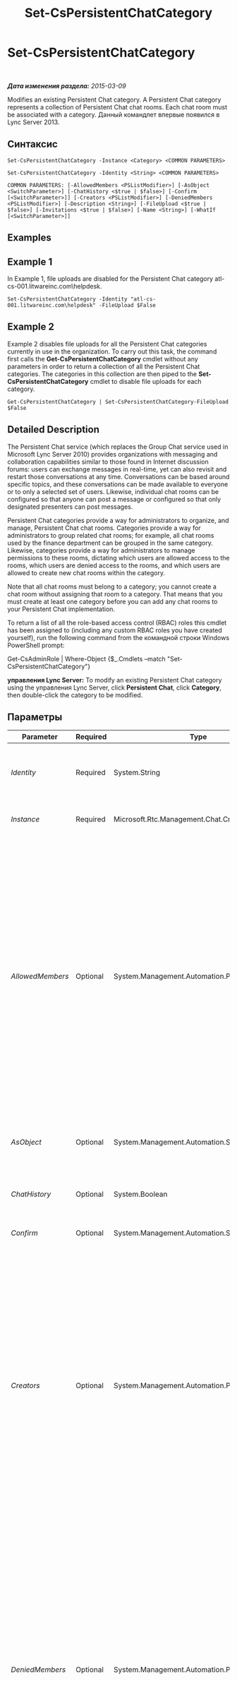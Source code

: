 ﻿---
title: Set-CsPersistentChatCategory
TOCTitle: Set-CsPersistentChatCategory
ms:assetid: 61f44b61-c1bb-46a8-af12-8d1c543fcda5
ms:mtpsurl: https://technet.microsoft.com/ru-ru/library/JJ204952(v=OCS.15)
ms:contentKeyID: 49309942
ms.date: 05/19/2016
mtps_version: v=OCS.15
ms.translationtype: HT
---

# Set-CsPersistentChatCategory

 

_**Дата изменения раздела:** 2015-03-09_

Modifies an existing Persistent Chat category. A Persistent Chat category represents a collection of Persistent Chat chat rooms. Each chat room must be associated with a category. Данный командлет впервые появился в Lync Server 2013.

## Синтаксис

    Set-CsPersistentChatCategory -Instance <Category> <COMMON PARAMETERS>

    Set-CsPersistentChatCategory -Identity <String> <COMMON PARAMETERS>

    COMMON PARAMETERS: [-AllowedMembers <PSListModifier>] [-AsObject <SwitchParameter>] [-ChatHistory <$true | $false>] [-Confirm [<SwitchParameter>]] [-Creators <PSListModifier>] [-DeniedMembers <PSListModifier>] [-Description <String>] [-FileUpload <$true | $false>] [-Invitations <$true | $false>] [-Name <String>] [-WhatIf [<SwitchParameter>]]

## Examples

## Example 1

In Example 1, file uploads are disabled for the Persistent Chat category atl-cs-001.litwareinc.com\\helpdesk.

    Set-CsPersistentChatCategory -Identity "atl-cs-001.litwareinc.com\helpdesk" -FileUpload $False

## Example 2

Example 2 disables file uploads for all the Persistent Chat categories currently in use in the organization. To carry out this task, the command first calls the **Get-CsPersistentChatCategory** cmdlet without any parameters in order to return a collection of all the Persistent Chat categories. The categories in this collection are then piped to the **Set-CsPersistentChatCategory** cmdlet to disable file uploads for each category.

    Get-CsPersistentChatCategory | Set-CsPersistentChatCategory-FileUpload $False

## Detailed Description

The Persistent Chat service (which replaces the Group Chat service used in Microsoft Lync Server 2010) provides organizations with messaging and collaboration capabilities similar to those found in Internet discussion forums: users can exchange messages in real-time, yet can also revisit and restart those conversations at any time. Conversations can be based around specific topics, and these conversations can be made available to everyone or to only a selected set of users. Likewise, individual chat rooms can be configured so that anyone can post a message or configured so that only designated presenters can post messages.

Persistent Chat categories provide a way for administrators to organize, and manage, Persistent Chat chat rooms. Categories provide a way for administrators to group related chat rooms; for example, all chat rooms used by the finance department can be grouped in the same category. Likewise, categories provide a way for administrators to manage permissions to these rooms, dictating which users are allowed access to the rooms, which users are denied access to the rooms, and which users are allowed to create new chat rooms within the category.

Note that all chat rooms must belong to a category; you cannot create a chat room without assigning that room to a category. That means that you must create at least one category before you can add any chat rooms to your Persistent Chat implementation.

To return a list of all the role-based access control (RBAC) roles this cmdlet has been assigned to (including any custom RBAC roles you have created yourself), run the following command from the командной строки Windows PowerShell prompt:

Get-CsAdminRole | Where-Object {$\_.Cmdlets –match "Set-CsPersistentChatCategory"}

**управления Lync Server:** To modify an existing Persistent Chat category using the управления Lync Server, click **Persistent Chat**, click **Category**, then double-click the category to be modified.

## Параметры


<table>
<colgroup>
<col style="width: 25%" />
<col style="width: 25%" />
<col style="width: 25%" />
<col style="width: 25%" />
</colgroup>
<thead>
<tr class="header">
<th>Parameter</th>
<th>Required</th>
<th>Type</th>
<th>Description</th>
</tr>
</thead>
<tbody>
<tr class="odd">
<td><p><em>Identity</em></p></td>
<td><p>Required</p></td>
<td><p>System.String</p></td>
<td><p>Unique identifier for the chat room category. The Identity consists of the Persistent Chat pool were the category is located followed by the category Name; for example:</p>
<p>-Identity &quot;atl-gc-001.litwareinc.com\ITChat&quot;</p></td>
</tr>
<tr class="even">
<td><p><em>Instance</em></p></td>
<td><p>Required</p></td>
<td><p>Microsoft.Rtc.Management.Chat.Cmdlets.Category</p></td>
<td><p>Allows you to pass a reference to an object to the cmdlet rather than set individual parameter values.</p></td>
</tr>
<tr class="odd">
<td><p><em>AllowedMembers</em></p></td>
<td><p>Optional</p></td>
<td><p>System.Management.Automation.PSListModifier</p></td>
<td><p>Lists the users who are allowed to access chat rooms within the category. To add a new user to the Members list, use syntax similar to this:</p>
<p>-Members @{Add=&quot;sip:kenmyer@litwareinc.com&quot;}</p>
<p>Multiple users can be added by separating the user SIP addresses with commas:</p>
<p>-Members @{Add=&quot;sip:kenmyer@litwareinc.com&quot;, &quot;sip:pilar@litwareinc.com&quot;}</p>
<p>To remove a user from the Members list use the Remove method:</p>
<p>-Members @{Remove=&quot;sip:kenmyer@litwareinc.com&quot;}</p>
<p>To remove all the users from the Members list, set the value of the Members property to null:</p>
<p>-AllowedMembers $Null</p>
<p>In addition to working with individual users you can also work with entire OUs. For example, this command enables all the users in the IT OU to access chat rooms:</p>
<p>-Members @{Add=&quot;OU=IT,DC=litwareinc,DC=com&quot;}</p>
<p>To add all the users in a distribution list, use the Active Directory distinguished name of that distribution list:</p>
<p>-Members @{Add=&quot;CN=ChatSupportGroup,OU=IT,DC=litwareinc,DC=com&quot;}</p></td>
</tr>
<tr class="even">
<td><p><em>AsObject</em></p></td>
<td><p>Optional</p></td>
<td><p>System.Management.Automation.SwitchParameter</p></td>
<td><p>When specified, Active Directory display names are used when adding users to or removing users from the AllowedMembers, DeniedMembers, and Creators lists. When not specified, SIP addresses are used when managing these lists.</p></td>
</tr>
<tr class="odd">
<td><p><em>ChatHistory</em></p></td>
<td><p>Optional</p></td>
<td><p>System.Boolean</p></td>
<td><p>When set the False ($False), the chat history feature will be disabled for the new category. Typically, chat history is only disabled for chat rooms that are used for announcements that are posted once and then never need to be referred to again.</p></td>
</tr>
<tr class="even">
<td><p><em>Confirm</em></p></td>
<td><p>Optional</p></td>
<td><p>System.Management.Automation.SwitchParameter</p></td>
<td><p>Prompts you for confirmation before executing the command.</p></td>
</tr>
<tr class="odd">
<td><p><em>Creators</em></p></td>
<td><p>Optional</p></td>
<td><p>System.Management.Automation.PSListModifier</p></td>
<td><p>Lists the users who are allowed to create chat rooms within the category. To add a new user to the Creators list, use syntax similar to this:</p>
<p>-Creators @{Add=&quot;sip:kenmyer@litwareinc.com&quot;}</p>
<p>Multiple users can be added by separating the user SIP addresses with commas:</p>
<p>-Creators @{Add=&quot;sip:kenmyer@litwareinc.com&quot;, &quot;sip:pilar@litwareinc.com&quot;}</p>
<p>To remove a user from the Creators list use the Remove method:</p>
<p>-Creators @{Remove=&quot;sip:kenmyer@litwareinc.com&quot;}</p>
<p>To remove all the users from the Creators list, set the value of the Creators property to null:</p>
<p>-Creators $Null</p>
<p>In addition to working with individual users you can also work with entire OUs. For example, this command enables all the users in the IT OU to create chat rooms:</p>
<p>-Creators @{Add=&quot;OU=IT,DC=litwareinc,DC=com&quot;}</p>
<p>To add all the users in a distribution list, use the Active Directory distinguished name of that distribution list:</p>
<p>-Creators @{Add=&quot;CN=ChatSupportGroup.OU=IT,DC=litwareinc,DC=com&quot;}</p></td>
</tr>
<tr class="even">
<td><p><em>DeniedMembers</em></p></td>
<td><p>Optional</p></td>
<td><p>System.Management.Automation.PSListModifier</p></td>
<td><p>Lists the users who are not allowed to access chat rooms within the category. To add a new user to the DeniedMembers list, use syntax similar to this:</p>
<p>-DeniedMembers @{Add=&quot;sip:kenmyer@litwareinc.com&quot;}</p>
<p>Multiple users can be added by separating the user SIP addresses with commas:</p>
<p>-DeniedMembers @{Add=&quot;sip:kenmyer@litwareinc.com&quot;, &quot;sip:pilar@litwareinc.com&quot;}</p>
<p>To remove a user from the DeniedMembers list use the Remove method:</p>
<p>-DeniedMembers @{Remove=&quot;sip:kenmyer@litwareinc.com&quot;}</p>
<p>To remove all the users from the DeniedMembers list, set the value of the DeniedMembers property to null:</p>
<p>-DeniedMembers $Null</p>
<p>In addition to working with individual users you can also work with entire OUs. For example, this command denies chat room access to all the users in the IT OUs:</p>
<p>-DeniedMembers @{Add=&quot;OU=IT,DC=litwareinc,DC=com&quot;}</p>
<p>To deny access to all the users in a distribution list, use the Active Directory distinguished name of that distribution list:</p>
<p>-DeniedMembers @{Add=&quot;CN=ChatSupportGroup.OU=IT,DC=litwareinc,DC=com&quot;}</p></td>
</tr>
<tr class="odd">
<td><p><em>Description</em></p></td>
<td><p>Optional</p></td>
<td><p>System.String</p></td>
<td><p>Additional text accompanying the Persistent Chat category. For example, the Description might explain the purpose of the category and what type of rooms you can expect to find within the category.</p></td>
</tr>
<tr class="even">
<td><p><em>FileUpload</em></p></td>
<td><p>Optional</p></td>
<td><p>System.Boolean</p></td>
<td><p>When set to True ($True), allows file uploads to the chat rooms in the category.</p></td>
</tr>
<tr class="odd">
<td><p><em>Invitations</em></p></td>
<td><p>Optional</p></td>
<td><p>System.Boolean</p></td>
<td><p>When set to False ($False), Invitations will be enabled for the category. Among other things, this means that users on the AllowedMembers list will automatically receive an invitation to join a new chat room at the time that new room is created.</p></td>
</tr>
<tr class="even">
<td><p><em>Name</em></p></td>
<td><p>Optional</p></td>
<td><p>System.String</p></td>
<td><p>Name given to the Persistent Chat category. Names must be unique per Persistent Chat pool.</p></td>
</tr>
<tr class="odd">
<td><p><em>WhatIf</em></p></td>
<td><p>Optional</p></td>
<td><p>System.Management.Automation.SwitchParameter</p></td>
<td><p>Describes what would happen if you executed the command without actually executing the command.</p></td>
</tr>
</tbody>
</table>


## Input Types

The **Set-CsPersistentChatCategory** cmdlet accepts pipelined instances of the Microsoft.Rtc.Management.PersistentChat.Cmdlets.CategoryObject object.

## Return Types

None. Instead, the **Set-CsPersistentChatCategory** cmdlet modifies existing instances of the Microsoft.Rtc.Management.PersistentChat.Cmdlets.CategoryObject object.

## См. также

#### Другие ресурсы

[Get-CsPersistentChatCategory](get-cspersistentchatcategory.md)  
[New-CsPersistentChatCategory](new-cspersistentchatcategory.md)  
[Remove-CsPersistentChatCategory](remove-cspersistentchatcategory.md)

